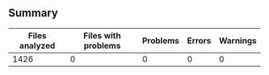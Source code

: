 ## Summary

| Files analyzed | Files with problems | Problems | Errors | Warnings |
| -------------- | ------------------- | -------- | ------ | -------- |
| 1426           | 0                   | 0        | 0      | 0        |
